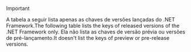 
> [!IMPORTANT]
> <span data-ttu-id="8472a-101">A tabela a seguir lista apenas as chaves de versões lançadas do .NET Framework.</span><span class="sxs-lookup"><span data-stu-id="8472a-101">The following table lists the keys of released versions of the .NET Framework only.</span></span> <span data-ttu-id="8472a-102">Ela não lista as chaves de versão prévia ou versões de pré-lançamento.</span><span class="sxs-lookup"><span data-stu-id="8472a-102">It doesn't list the keys of preview or pre-release versions.</span></span>
